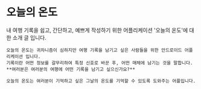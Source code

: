 # 오늘의 온도
내 여행 기록을 쉽고, 간단하고, 예쁘게 작성하기 위한 어플리케이션 '오늘의 온도'에 대한 소개 글 입니다.
```
오늘의 온도는 귀차니즘이 심하지만 여행 기록을 남기고 싶은 사람들을 위한 안드로이드 어플리케이션 입니다.
기록이란 어떤 정보를 갈무리하여 특정 신호로 바꾼 후, 어떤 매체에 남기는 것을 말합니다.
**여러분은 여러분의 여행에 어떤 기록을 남기고 싶으신가요?**

오늘의 온도는 여러분이 기억하고 싶은 그날의 온도를 기억할 수 있도록 도와주는 어플입니다.
```
